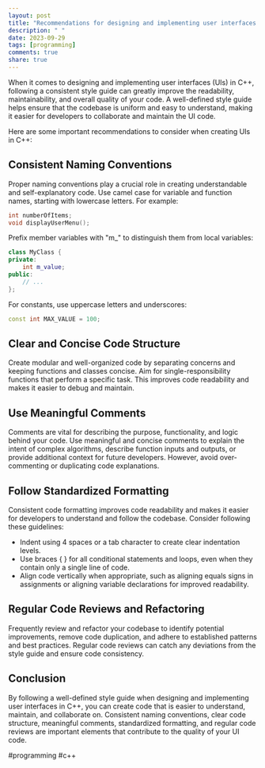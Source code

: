 ```yaml
---
layout: post
title: "Recommendations for designing and implementing user interfaces in C++ style guides."
description: " "
date: 2023-09-29
tags: [programming]
comments: true
share: true
---
```


When it comes to designing and implementing user interfaces (UIs) in C++, following a consistent style guide can greatly improve the readability, maintainability, and overall quality of your code. A well-defined style guide helps ensure that the codebase is uniform and easy to understand, making it easier for developers to collaborate and maintain the UI code.

Here are some important recommendations to consider when creating UIs in C++:

## Consistent Naming Conventions

Proper naming conventions play a crucial role in creating understandable and self-explanatory code. Use camel case for variable and function names, starting with lowercase letters. For example:

```cpp
int numberOfItems;
void displayUserMenu();
```

Prefix member variables with "m_" to distinguish them from local variables:

```cpp
class MyClass {
private:
    int m_value;
public:
    // ...
};
```

For constants, use uppercase letters and underscores:

```cpp
const int MAX_VALUE = 100;
```

## Clear and Concise Code Structure

Create modular and well-organized code by separating concerns and keeping functions and classes concise. Aim for single-responsibility functions that perform a specific task. This improves code readability and makes it easier to debug and maintain.

## Use Meaningful Comments

Comments are vital for describing the purpose, functionality, and logic behind your code. Use meaningful and concise comments to explain the intent of complex algorithms, describe function inputs and outputs, or provide additional context for future developers. However, avoid over-commenting or duplicating code explanations.

## Follow Standardized Formatting

Consistent code formatting improves code readability and makes it easier for developers to understand and follow the codebase. Consider following these guidelines:

* Indent using 4 spaces or a tab character to create clear indentation levels.
* Use braces { } for all conditional statements and loops, even when they contain only a single line of code.
* Align code vertically when appropriate, such as aligning equals signs in assignments or aligning variable declarations for improved readability.

## Regular Code Reviews and Refactoring

Frequently review and refactor your codebase to identify potential improvements, remove code duplication, and adhere to established patterns and best practices. Regular code reviews can catch any deviations from the style guide and ensure code consistency.

## Conclusion

By following a well-defined style guide when designing and implementing user interfaces in C++, you can create code that is easier to understand, maintain, and collaborate on. Consistent naming conventions, clear code structure, meaningful comments, standardized formatting, and regular code reviews are important elements that contribute to the quality of your UI code.

#programming #c++